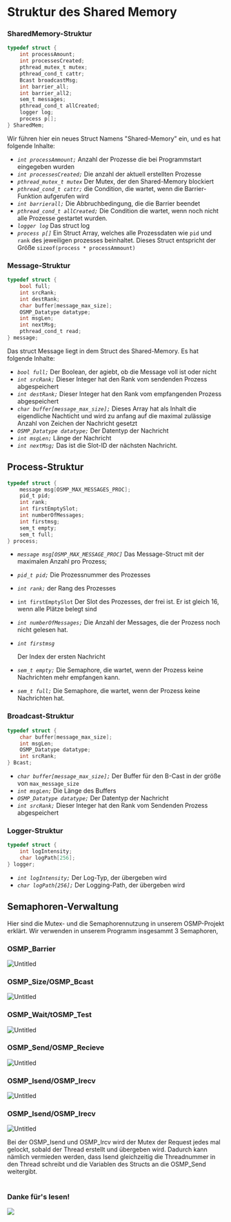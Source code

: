 # Struktur des Shared Memory

### SharedMemory-Struktur

```c
typedef struct {
    int processAmount;
    int processesCreated;
    pthread_mutex_t mutex;
    pthread_cond_t cattr;
    Bcast broadcastMsg;
    int barrier_all;
    int barrier_all2;
    sem_t messages;
    pthread_cond_t allCreated;
    logger log;
    process p[];
} SharedMem;
```

Wir führen hier ein neues Struct Namens "Shared-Memory" ein, und es hat folgende Inhalte:

- *`int processAmmount;`*
Anzahl der Prozesse die bei Programmstart eingegeben wurden
- *`int processesCreated;`*
Die anzahl der aktuell erstellten Prozesse
- *`pthread_mutex_t mutex`*
Der Mutex, der den Shared-Memory blockiert
- *`pthread_cond_t cattr;`*
die Condition, die wartet, wenn die Barrier-Funktion aufgerufen wird
- *`int barrierall;`*
Die Abbruchbedingung, die die Barrier beendet
- *`pthread_cond_t allCreated;`*
Die Condition die wartet, wenn noch nicht alle Prozesse gestartet wurden.
- *`logger log`*
Das struct log
- *`process p[]`*
Ein Struct Array, welches alle Prozessdaten wie `pid` und `rank` des jeweiligen prozesses beinhaltet. Dieses Struct entspricht der Größe `sizeof(process * processAmmount)`

### Message-Struktur

```c
typedef struct {
    bool full;
    int srcRank;
    int destRank;
    char buffer[message_max_size];
    OSMP_Datatype datatype;
    int msgLen;
    int nextMsg;
    pthread_cond_t read;
} message;
```

Das struct Message liegt in dem Struct des Shared-Memory. Es hat folgende Inhalte:

- *`bool full;`*
Der Boolean, der agiebt, ob die Message voll ist oder nicht
- *`int srcRank;`*
Dieser Integer hat den Rank vom sendenden Prozess abgespeichert
- *`int destRank;`*
Dieser Integer hat den Rank vom empfangenden Prozess abgespeichert
- *`char buffer[message_max_size];`*
Dieses Array hat als Inhalt die eigendliche Nachticht und wird zu anfang auf die maximal zulässige Anzahl von Zeichen der Nachricht gesetzt
- *`OSMP_Datatype datatype;`*
Der Datentyp der Nachricht
- *`int msgLen;`*
Länge der Nachricht
- *`int nextMsg;`*
Das ist die Slot-ID der nächsten Nachricht.

## Process-Struktur

```c
typedef struct {
    message msg[OSMP_MAX_MESSAGES_PROC];
    pid_t pid;
    int rank;
    int firstEmptySlot;
    int numberOfMessages;
    int firstmsg;
    sem_t empty;
    sem_t full;
} process;
```

- *`message msg[OSMP_MAX_MESSAGE_PROC]`*
Das Message-Struct mit der maximalen Anzahl pro Prozess;
- *`pid_t pid;`*
Die Prozessnummer des Prozesses
- *`int rank;`*
der Rang des Prozesses
- `int firstEmptySlot`
Der Slot des Prozesses, der frei ist. Er ist gleich 16, wenn alle Plätze belegt sind
- *`int numberOfMessages;`*
Die Anzahl der Messages, die der Prozess noch nicht gelesen hat.
- *`int firstmsg`*
    
    Der Index der ersten Nachricht
    
- *`sem_t empty;`*
Die Semaphore, die wartet, wenn der Prozess keine Nachrichten mehr empfangen kann.
- *`sem_t full;`*
Die Semaphore, die wartet, wenn der Prozess keine Nachrichten hat.

### Broadcast-Struktur

```c
typedef struct {
    char buffer[message_max_size];
    int msgLen;
    OSMP_Datatype datatype;
    int srcRank;
} Bcast;
```

- *`char buffer[message_max_size];`*
Der Buffer für den B-Cast in der größe von `max_message_size`
- *`int msgLen;`*
Die Länge des Buffers
- *`OSMP_Datatype datatype;`*
Der Datentyp der Nachricht
- *`int srcRank;`*
Dieser Integer hat den Rank vom Sendenden Prozess abgespeichert

### Logger-Struktur

```c
typedef struct {
    int logIntensity;
    char logPath[256];
} logger;
```

- *`int logIntensity;`*
Der Log-Typ, der übergeben wird
- *`char logPath[256];`*
Der Logging-Path, der übergeben wird

## Semaphoren-Verwaltung

Hier sind die Mutex- und die Semaphorennutzung in unserem OSMP-Projekt erklärt. Wir verwenden in unserem Programm insgesammt 3 Semaphoren,    

### OSMP_Barrier

![Untitled](./Images/Untitled.png)

### OSMP_Size/OSMP_Bcast

![Untitled](./Images/Untitled%201.png)

### OSMP_Wait/tOSMP_Test

![Untitled](./Images/Untitled%202.png)

### OSMP_Send/OSMP_Recieve

![Untitled](./Images/Untitled%203.png)

### OSMP_Isend/OSMP_Irecv

![Untitled](./Images/Untitled%204.png)

### OSMP_Isend/OSMP_Irecv

![Untitled](./Images/Untitled%205.png)

Bei der OSMP_Isend und OSMP_Ircv wird der Mutex der Request jedes mal gelockt, sobald der Thread erstellt und übergeben wird. Dadurch kann nämlich vermieden werden, dass Isend gleichzeitig die Threadnummer in den Thread schreibt und die Variablen des Structs an die OSMP_Send weitergibt.

#
#
#
#
#
#
#
#
#
#
#
#
### Danke für's lesen!

![](./Images/sl.gif)